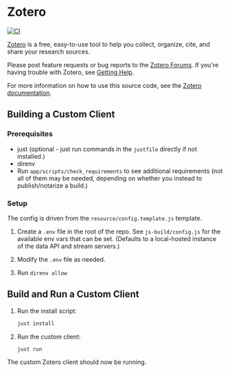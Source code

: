 Zotero
======
[![CI](https://github.com/zotero/zotero/actions/workflows/ci.yml/badge.svg)](https://github.com/zotero/zotero/actions/workflows/ci.yml)

[Zotero](https://www.zotero.org/) is a free, easy-to-use tool to help you collect, organize, cite, and share your research sources.

Please post feature requests or bug reports to the [Zotero Forums](https://forums.zotero.org/). If you're having trouble with Zotero, see [Getting Help](https://www.zotero.org/support/getting_help).

For more information on how to use this source code, see the [Zotero documentation](https://www.zotero.org/support/dev/source_code).

## Building a Custom Client

### Prerequisites

* just (optional - just run commands in the `justfile` directly if not installed.)
* direnv
* Run `app/scripts/check_requirements` to see additional requirements
  (not all of them may be needed, depending on whether you instead to publish/notarize a build.)

### Setup

The config is driven from the `resource/config.template.js` template.

1. Create a `.env` file in the root of the repo.
   See `js-build/config.js` for the available env vars that can be set.
   (Defaults to a local-hosted instance of the data API and stream servers.)

2. Modify the `.env` file as needed.

3. Run `direnv allow`

## Build and Run a Custom Client

1. Run the install script:
   ```bash
   just install
   ```

2. Run the custom client:
   ```bash
   just run
   ```

The custom Zotero client should now be running.